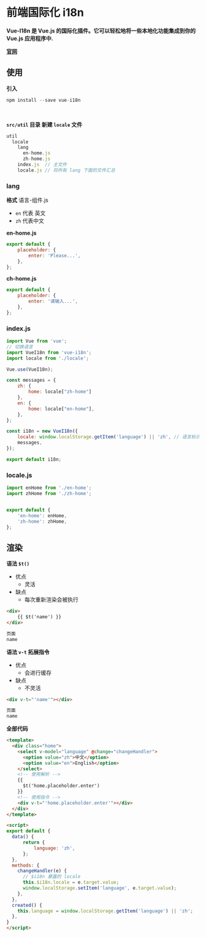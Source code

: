 # 前端国际化 i18n

**Vue-I18n 是 Vue.js 的国际化插件。它可以轻松地将一些本地化功能集成到你的 Vue.js 应用程序中.**

**[官网](https://kazupon.github.io/vue-i18n)**

## 使用

**引入**

```js
npm install --save vue-i18n
```
</br>

**```src/util``` 目录 新建 ```locale``` 文件**

```js
util
  locale
    lang 
      en-home.js
      zh-home.js
    index.js  // 主文件
    locale.js // 将所有 lang 下面的文件汇总
```

### lang
**格式**
语言-组件.js

- ```en``` 代表 英文
- ```zh``` 代表中文
  

**en-home.js**
```js
export default {
    placeholder: {
        enter: 'Please...',
    },
};
```

**ch-home.js**
```js
export default {
    placeholder: {
        enter: '请输入...',
    },
};
```

### index.js

```js
import Vue from 'vue';
// 切换语言
import VueI18n from 'vue-i18n';
import locale from './locale';

Vue.use(VueI18n);

const messages = {
    zh: {
        home: locale["zh-home"]
    },
    en: {
        home: locale["en-home"],
    },
};

const i18n = new VueI18n({
    locale: window.localStorage.getItem('language') || 'zh', // 语言标识
    messages,
});

export default i18n;

```

### locale.js

```js
import enHome from './en-home';
import zhHome from './zh-home';


export default {
    'en-home': enHome,
    'zh-home': zhHome,
};

```

## 渲染

**语法 ```$t()```**

- 优点
  - 灵活
- 缺点
  - 每次重新渲染会被执行
```html
<div>
    {{ $t('name') }}
</div>

页面
name
```
**语法 ```v-t``` 拓展指令**
- 优点
  - 会进行缓存
- 缺点
  - 不灵活


```html
<div v-t="'name'"></div>

页面
name
```

**全部代码**

```html
<template>
  <div class="home">
    <select v-model="language" @change="changeHandler">
      <option value="zh">中文</option>
      <option value="en">English</option>
    </select>
    <!-- 使用解析 -->
    {{
      $t('home.placeholder.enter')
    }}
    <!-- 使用指令 -->
    <div v-t="'home.placeholder.enter'"></div>
  </div>
</template>

<script>
export default {
  data() {
      return {
          language: 'zh',
      };
  },
  methods: {
    changeHandler(e) {
      // $i18n 暴露的 locale
      this.$i18n.locale = e.target.value;
      window.localStorage.setItem('language', e.target.value);
    },
  },
  created() {
    this.language = window.localStorage.getItem('language') || 'zh';
  },
}
</script>
```